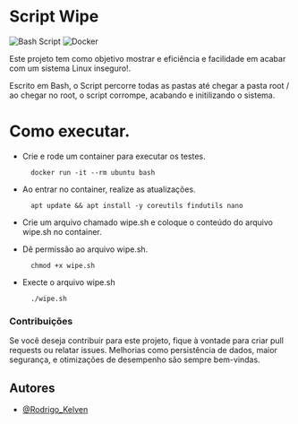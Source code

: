 
# Script Wipe
![Bash Script](https://img.shields.io/badge/bash_script-%23121011.svg?style=for-the-badge&logo=gnu-bash&logoColor=white) 
![Docker](https://img.shields.io/badge/docker-%230db7ed.svg?style=for-the-badge&logo=docker&logoColor=white)


Este projeto tem como objetivo mostrar e eficiência e facilidade em acabar com um sistema Linux inseguro!.

Escrito em Bash, o Script percorre todas as pastas até chegar a pasta root / ao chegar no root, o script corrompe, acabando e initilizando o sistema.

# Como executar.
- Crie e rode um container para executar os testes. 

        docker run -it --rm ubuntu bash

- Ao entrar no container, realize as atualizações.

        apt update && apt install -y coreutils findutils nano

- Crie um arquivo chamado wipe.sh e coloque o conteúdo do arquivo wipe.sh no container.

- Dê permissão ao arquivo wipe.sh.

        chmod +x wipe.sh

- Execte o arquivo wipe.sh

        ./wipe.sh


### Contribuições

Se você deseja contribuir para este projeto, fique à vontade para criar pull requests ou relatar issues. Melhorias como persistência de dados, maior segurança, e otimizações de desempenho são sempre bem-vindas.

## Autores
- [@Rodrigo_Kelven](https://github.com/Rodrigo-Kelven)

